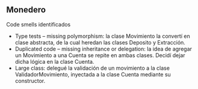 ## Monedero

Code smells identificados
- Type tests – missing polymorphism: la clase Movimiento la convertí en clase abstracta, de la cual heredan las clases Deposito y Extracción.
- Duplicated code – missing inheritance or delegation: la idea de agregar un Movimiento a una Cuenta se repite en ambas clases. Decidí dejar dicha lógica en la clase Cuenta.
- Large class: delegué la validación de un movimiento a la clase ValidadorMovimiento, inyectada a la clase Cuenta mediante su constructor. 
